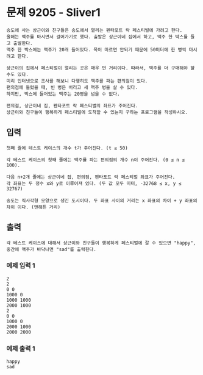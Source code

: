 # 문제 9205 - Sliver1
    송도에 사는 상근이와 친구들은 송도에서 열리는 펜타포트 락 페스티벌에 가려고 한다. 
    올해는 맥주를 마시면서 걸어가기로 했다. 출발은 상근이네 집에서 하고, 맥주 한 박스를 들고 출발한다. 
    맥주 한 박스에는 맥주가 20개 들어있다. 목이 마르면 안되기 때문에 50미터에 한 병씩 마시려고 한다.
    
    상근이의 집에서 페스티벌이 열리는 곳은 매우 먼 거리이다. 따라서, 맥주를 더 구매해야 할 수도 있다. 
    미리 인터넷으로 조사를 해보니 다행히도 맥주를 파는 편의점이 있다. 
    편의점에 들렸을 때, 빈 병은 버리고 새 맥주 병을 살 수 있다. 
    하지만, 박스에 들어있는 맥주는 20병을 넘을 수 없다.
    
    편의점, 상근이네 집, 펜타포트 락 페스티벌의 좌표가 주어진다. 
    상근이와 친구들이 행복하게 페스티벌에 도착할 수 있는지 구하는 프로그램을 작성하시오.

## 입력
    첫째 줄에 테스트 케이스의 개수 t가 주어진다. (t ≤ 50)
    
    각 테스트 케이스의 첫째 줄에는 맥주를 파는 편의점의 개수 n이 주어진다. (0 ≤ n ≤ 100).
    
    다음 n+2개 줄에는 상근이네 집, 편의점, 펜타포트 락 페스티벌 좌표가 주어진다. 
    각 좌표는 두 정수 x와 y로 이루어져 있다. (두 값 모두 미터, -32768 ≤ x, y ≤ 32767)
    
    송도는 직사각형 모양으로 생긴 도시이다. 두 좌표 사이의 거리는 x 좌표의 차이 + y 좌표의 차이 이다. (맨해튼 거리)

## 출력
    각 테스트 케이스에 대해서 상근이와 친구들이 행복하게 페스티벌에 갈 수 있으면 "happy", 중간에 맥주가 바닥나면 "sad"를 출력한다.

### 예제 입력 1
    2
    2
    0 0
    1000 0
    1000 1000
    2000 1000
    2
    0 0
    1000 0
    2000 1000
    2000 2000
### 예제 출력 1
    happy
    sad